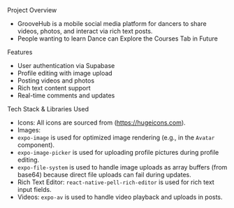 Project Overview
- GrooveHub is a mobile social media platform for dancers to share videos, photos, and interact via rich text posts.
- People wanting to learn Dance can Explore the Courses Tab in Future

Features
- User authentication via Supabase
- Profile editing with image upload
- Posting videos and photos
- Rich text content support
- Real-time comments and updates

Tech Stack & Libraries Used

- Icons: All icons are sourced from (https://hugeicons.com).
- Images:
- `expo-image` is used for optimized image rendering (e.g., in the `Avatar` component).
- `expo-image-picker` is used for uploading profile pictures during profile editing.
- `expo-file-system` is used to handle image uploads as array buffers (from base64) because direct file uploads can fail during updates.
- Rich Text Editor: `react-native-pell-rich-editor` is used for rich text input fields.
- Videos: `expo-av` is used to handle video playback and uploads in posts.